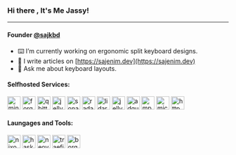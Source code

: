 ### Hi there , It's Me Jassy!
---
#### Founder [@sajkbd](https://sajkbd.io)

- ⌨️ I’m currently working on ergonomic split keyboard designs.
- 📝 I write articles on [https://sajenim.dev](https://sajenim.dev)
- 💬 Ask me about keyboard layouts.

#### Selfhosted Services:
<p align="left">
    <a href="https://www.minecraft.net/en-us/" target="_blank" rel="noreferrer"> <img src="https://cdn.jsdelivr.net/gh/walkxcode/dashboard-icons/svg/minecraft.svg" alt="minecraft" height="30" /></a>
    <a href="https://forgejo.org/" target="_blank" rel="noreferrer"> <img src="https://cdn.jsdelivr.net/gh/walkxcode/dashboard-icons/svg/forgejo.svg" alt="forgejo" height="30" /></a>
    <a href="https://www.qbittorrent.org/" target="_blank" rel="noreferrer"> <img src="https://cdn.jsdelivr.net/gh/walkxcode/dashboard-icons/svg/qbittorrent.svg" alt="qbittorrent" height="30" /></a>
    <a href="https://jellyfin.org/" target="_blank" rel="noreferrer"> <img src="https://cdn.jsdelivr.net/gh/walkxcode/dashboard-icons/svg/jellyfin.svg" alt="jellyfin" height="30" /></a>
    <a href="https://sonarr.tv/" target="_blank" rel="noreferrer"> <img src="https://cdn.jsdelivr.net/gh/walkxcode/dashboard-icons/svg/sonarr.svg" alt="sonarr" height="30" /></a>
    <a href="https://radarr.video/" target="_blank" rel="noreferrer"> <img src="https://cdn.jsdelivr.net/gh/walkxcode/dashboard-icons/svg/radarr.svg" alt="radarr" height="30" /></a>
    <a href="https://lidarr.audio/" target="_blank" rel="noreferrer"> <img src="https://cdn.jsdelivr.net/gh/walkxcode/dashboard-icons/svg/lidarr.svg" alt="lidarr" height="30" /></a>
    <a href="https://github.com/Fallenbagel/jellyseerr/" target="_blank" rel="noreferrer"> <img src="https://cdn.jsdelivr.net/gh/walkxcode/dashboard-icons/svg/jellyseerr.svg" alt="jellyseerr" height="30" /></a>
    <a href="https://adguard.com/" target="_blank" rel="noreferrer"> <img src="https://cdn.jsdelivr.net/gh/walkxcode/dashboard-icons/svg/adguard-home.svg" alt="adguard" height="30" /></a>
    <a href="https://www.musicpd.org/" target="_blank" rel="noreferrer"> <img src="https://cdn.jsdelivr.net/gh/PapirusDevelopmentTeam/papirus_icons/src/apps_mpd.svg" alt="mpd" height="30" /></a>
    <a href="https://microbin.eu/" target="_blank" rel="noreferrer"> <img src="https://cdn.jsdelivr.net/gh/walkxcode/dashboard-icons/png/microbin.png" alt="microbin" height="30" /></a>
    <a href="https://httpd.apache.org/" target="_blank" rel="noreferrer"> <img src="https://cdn.jsdelivr.net/gh/walkxcode/dashboard-icons/svg/apache.svg" alt="httpd" height="30" /></a>
</p>

#### Laungages and Tools:
<p align="left">
    <a href="https://nixos.org/" target="_blank" rel="noreferrer"> <img src="https://cdn.jsdelivr.net/gh/devicons/devicon@latest/icons/nixos/nixos-original.svg" alt="nixos" height="30" /></a>
    <a href="https://www.haskell.org/" target="_blank" rel="noreferrer"> <img src="https://cdn.jsdelivr.net/gh/devicons/devicon@latest/icons/haskell/haskell-original.svg" alt="haskell" height="30" /></a>
    <a href="https://neovim.io/" target="_blank" rel="noreferrer"> <img src="https://cdn.jsdelivr.net/gh/devicons/devicon@latest/icons/neovim/neovim-original.svg" alt="neovim" height="30" /></a>
    <a href="https://traefik.io/" target="_blank" rel="noreferrer"> <img src="https://cdn.jsdelivr.net/gh/devicons/devicon@latest/icons/traefikproxy/traefikproxy-original.svg" alt="traefik" height="30" /></a>
    <a href="https://www.borgbackup.org/" target="_blank" rel="noreferrer"> <img src="https://cdn.jsdelivr.net/gh/walkxcode/dashboard-icons/svg/borg.svg" alt="borg" height="30" /></a>
</p>
